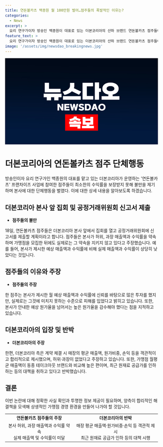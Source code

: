 ```yaml
---
title: 연돈볼카츠 백종원 월 100만원 벌어…점주들의 폭발적인 이유는?
categories:
  - News
excerpt: >
  요리 연구가이자 방송인 백종원이 대표로 있는 더본코리아의 산하 브랜드 연돈볼카츠 점주들이 최소한의 수익률을 보장해 달라며 본사를 상대로 단체행동에 나섰다. 18일 한겨레에 따르면 점주들은 이날 오후 더본코리아 본사 앞에서 집회를 열고 공정거래위원회에 신고서를 제출할 계획이다. 연돈볼카츠는 2018년 SBS 골목식당을 통해 관심을 모은 브랜드로, 본사가 예상 매출액과 수익률을 부풀렸다는 점주들의 주장이 제기되고 있다. 이에 더본코리아는 가맹점 월평균 매출액은 높은 수준이라며 주장을 반박하고 있다.
feature_text: >
  요리 연구가이자 방송인 백종원이 대표로 있는 더본코리아의 산하 브랜드 연돈볼카츠 점주들이 최소한의 수익률을 보장해 달라며 본사를 상대로 단체행동에 나섰다. 18일 한겨레에 따르면 점주들은 이날 오후 더본코리아 본사 앞에서 집회를 열고 공정거래위원회에 신고서를 제출할 계획이다. 연돈볼카츠는 2018년 SBS 골목식당을 통해 관심을 모은 브랜드로, 본사가 예상 매출액과 수익률을 부풀렸다는 점주들의 주장이 제기되고 있다. 이에 더본코리아는 가맹점 월평균 매출액은 높은 수준이라며 주장을 반박하고 있다.
image: '/assets/img/newsdao_breakingnews.jpg'
---
```


<p><img src="/assets/img/newsdao_breakingnews.jpg" alt="koreaapp 속보" /></p>

<h1>더본코리아의 연돈볼카츠 점주 단체행동</h1>

<p data-ke-size="size16">방송인이자 요리 연구가인 백종원의 대표를 맡고 있는 더본코리아가 운영하는 '연돈볼카츠' 프랜차이즈 사업에 참여한 점주들이 최소한의 수익률을 보장받지 못해 불만을 제기하며 본사에 대한 단체행동을 벌였다. 이에 대한 상세 내용을 알아보도록 하겠습니다.</p>

<h2 data-ke-size="size26">더본코리아 본사 앞 집회 및 공정거래위원회 신고서 제출</h2>

<ul>
    <li><b>점주들의 불만</b></li>
</ul>

<p data-ke-size="size16">18일, 연돈볼카츠 점주들은 더본코리아 본사 앞에서 집회를 열고 공정거래위원회에 신고서를 제출할 계획이라고 합니다. 점주들은 본사가 허위, 과장 매출액과 수익률을 약속하며 가맹점을 모집한 뒤에도 실제로는 그 약속을 지키지 않고 있다고 주장했습니다. 예를 들어, 본사가 제시한 예상 매출액과 수익률에 비해 실제 매출액과 수익률이 상당히 낮았다는 것입니다.</p>

<h2 data-ke-size="size26">점주들의 이유와 주장</h2>

<ul>
    <li><b>점주들의 주장</b></li>
</ul>

<p data-ke-size="size16">한 점주는 본사가 제시한 월 예상 매출액과 수익률에 신뢰를 바탕으로 많은 투자를 했지만, 실제로는 그것에 미치지 못하는 수준으로 피해를 입었다고 밝히고 있습니다. 또한, 본사가 안내한 예상 원가율을 넘어서는 높은 원가율을 감수해야 했다는 점을 지적하고 있습니다.</p>

<h2 data-ke-size="size26">더본코리아의 입장 및 반박</h2>

<ul>
    <li><b>더본코리아의 주장</b></li>
</ul>

<p data-ke-size="size16">한편, 더본코리아 측은 계약 체결 시 매장의 평균 매출액, 원가비중, 손익 등을 객관적이고 합리적으로 제시했으며, 허위·과장이 없었다고 주장하고 있습니다. 또한, 가맹점 월평균 매출액이 동종 테이크아웃 브랜드와 비교해 높은 편이며, 최근 원재료 공급가를 인하하는 등의 대책을 취하고 있다고 반박했습니다.</p>

<h2 data-ke-size="size26">결론</h2>

<p data-ke-size="size16">이번 논란에 대해 정확한 사실 확인과 투명한 정보 제공이 필요하며, 양측이 합리적인 해결책을 모색해 상생적인 가맹점 경영 환경을 만들어 나가야 할 것입니다.</p>

<table>
    <tbody>
        <tr>
            <td style="text-align: center; height: 17px;"><b>연돈볼카츠 점주들의 주장</b></td>
            <td style="text-align: center; height: 17px;"><b>더본코리아의 반박</b></td>
        </tr>
        <tr>
            <td style="text-align: center; height: 17px;">본사 허위, 과장 매출액과 수익률 약속<br>실제 매출액 및 수익률이 미달</td>
            <td style="text-align: center; height: 17px;">매장 평균 매출액·원가비중·손익 등 객관적 제시<br>최근 원재료 공급가 인하 등의 대책 시행</td>
        </tr>
    </tbody>
</table>

<p data-ke-size="size16">&nbsp;</p>

